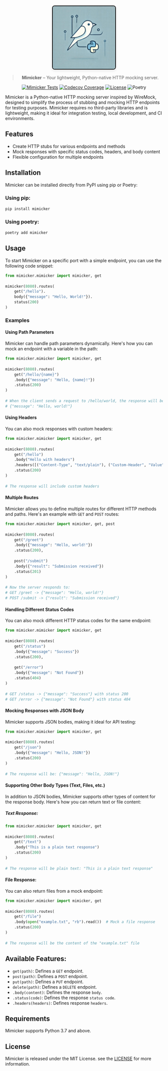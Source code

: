 <p align="center">
  <img src="https://raw.githubusercontent.com/amaziahub/mimicker/main/mimicker.jpg" alt="Mimicker logo" 
       style="width: 200px; height: auto; border-radius: 8px; box-shadow: 0 4px 8px rgba(0, 0, 0, 0.1); border: 2px solid black;">
</p>
<div>

<div align="center">

> **Mimicker** – Your lightweight, Python-native HTTP mocking server.

</div>

<div align="center">

[![Mimicker Tests](https://github.com/amaziahub/mimicker/actions/workflows/test.yml/badge.svg)](https://github.com/amaziahub/mimicker/actions/workflows/test.yml)
[![Codecov Coverage](https://codecov.io/gh/amaziahub/mimicker/branch/main/graph/badge.svg?token=YOUR_CODECOV_TOKEN)](https://codecov.io/gh/amaziahub/mimicker)
[![License](http://img.shields.io/:license-apache2.0-red.svg)](http://doge.mit-license.org)
![Poetry](https://img.shields.io/badge/managed%20with-poetry-blue)

</div>
</div>


Mimicker is a Python-native HTTP mocking server inspired by WireMock, designed to simplify the process of stubbing and
mocking HTTP endpoints for testing purposes.
Mimicker requires no third-party libraries and is lightweight, making it ideal for integration testing, local
development, and CI environments.

## Features

- Create HTTP stubs for various endpoints and methods
- Mock responses with specific status codes, headers, and body content
- Flexible configuration for multiple endpoints

## Installation

Mimicker can be installed directly from PyPI using pip or Poetry:

### Using pip:

```bash
pip install mimicker
```

### Using poetry:

```bash
poetry add mimicker
```

## Usage

To start Mimicker on a specific port with a simple endpoint, you can use the following code snippet:

```python
from mimicker.mimicker import mimicker, get

mimicker(8080).routes(
    get("/hello").
    body({"message": "Hello, World!"}).
    status(200)
)
```

### Examples

#### Using Path Parameters

Mimicker can handle path parameters dynamically. Here's how you can mock an endpoint with a variable in the path:

```python
from mimicker.mimicker import mimicker, get

mimicker(8080).routes(
    get("/hello/{name}")
    .body({"message": "Hello, {name}!"})
    .status(200)
)

# When the client sends a request to /hello/world, the response will be:
# {"message": "Hello, world!"}
```

#### Using Headers

You can also mock responses with custom headers:

```python
from mimicker.mimicker import mimicker, get

mimicker(8080).routes(
    get("/hello")
    .body("Hello with headers")
    .headers([("Content-Type", "text/plain"), ("Custom-Header", "Value")])
    .status(200)
)

# The response will include custom headers
```

#### Multiple Routes

Mimicker allows you to define multiple routes for different HTTP methods and paths. Here's an example with `GET`
and `POST` routes:

```python
from mimicker.mimicker import mimicker, get, post

mimicker(8080).routes(
    get("/greet")
    .body({"message": "Hello, world!"})
    .status(200),

    post("/submit")
    .body({"result": "Submission received"})
    .status(201)
)

# Now the server responds to:
# GET /greet -> {"message": "Hello, world!"}
# POST /submit -> {"result": "Submission received"}

```

#### Handling Different Status Codes

You can also mock different HTTP status codes for the same endpoint:

```python
from mimicker.mimicker import mimicker, get

mimicker(8080).routes(
    get("/status")
    .body({"message": "Success"})
    .status(200),

    get("/error")
    .body({"message": "Not Found"})
    .status(404)
)

# GET /status -> {"message": "Success"} with status 200
# GET /error -> {"message": "Not Found"} with status 404
```

#### Mocking Responses with JSON Body

Mimicker supports JSON bodies, making it ideal for API testing:

```python
from mimicker.mimicker import mimicker, get

mimicker(8080).routes(
    get("/json")
    .body({"message": "Hello, JSON!"})
    .status(200)
)

# The response will be: {"message": "Hello, JSON!"}
```

#### Supporting Other Body Types (Text, Files, etc.)

In addition to JSON bodies, Mimicker supports other types of content for the response body. Here's how you can return
text or file content:

##### Text Response:

```python
from mimicker.mimicker import mimicker, get

mimicker(8080).routes(
    get("/text")
    .body("This is a plain text response")
    .status(200)
)

# The response will be plain text: "This is a plain text response"
```

#### File Response:

You can also return files from a mock endpoint:

```python
from mimicker.mimicker import mimicker, get

mimicker(8080).routes(
    get("/file")
    .body(open("example.txt", "rb").read())  # Mock a file response
    .status(200)
)

# The response will be the content of the "example.txt" file

```

## Available Features:

* `get(path)`: Defines a `GET` endpoint.
* `post(path)`: Defines a `POST` endpoint.
* `put(path)`: Defines a `PUT` endpoint.
* `delete(path)`: Defines a `DELETE` endpoint.
* `.body(content)`: Defines the response `body`.
* `.status(code)`: Defines the response `status code`.
* `.headers(headers)`: Defines response `headers`.

## Requirements
Mimicker supports Python 3.7 and above.


## License
Mimicker is released under the MIT License. see the [LICENSE](LICENSE) for more information.